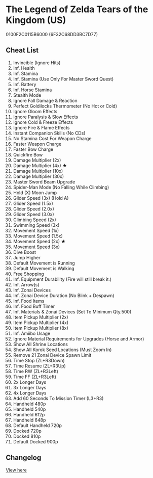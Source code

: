 # The Legend of Zelda Tears of the Kingdom (US)
0100F2C0115B6000 (6F32C68DD3BC7D77)

## Cheat List
1. Invincible (Ignore Hits)
1. Inf. Health
1. Inf. Stamina
1. Inf. Stamina (Use Only For Master Sword Quest)
1. Inf. Battery
1. Inf. Horse Stamina
1. Stealth Mode
1. Ignore Fall Damage & Reaction
1. Perfect Goldilocks Thermometer (No Hot or Cold)
1. Ignore Gloom Effects
1. Ignore Paralysis & Slow Effects
1. Ignore Cold & Freeze Effects
1. Ignore Fire & Flame Effects
1. Instant Companion Skills (No CDs)
1. No Stamina Cost For Weapon Charge
1. Faster Weapon Charge
1. Faster Bow Charge
1. Quickfire Bow
1. Damage Multiplier (2x)
1. Damage Multiplier (4x) ★
1. Damage Multiplier (10x)
1. Damage Multiplier (30x)
1. Master Sword Beam Upgrade
1. Spider-Man Mode (No Falling While Climbing)
1. Hold (X) Moon Jump
1. Glider Speed (3x) (Hold A)
1. Glider Speed (1.5x)
1. Glider Speed (2.0x)
1. Glider Speed (3.0x)
1. Climbing Speed (2x)
1. Swimming Speed (3x)
1. Movement Speed (1x)
1. Movement Speed (1.5x)
1. Movement Speed (2x) ★
1. Movement Speed (3x)
1. Dive Boost
1. Jump Higher
1. Default Movement is Running
1. Default Movement is Walking
1. Free Shopping
1. Inf. Equipment Durability (Fire will still break it.)
1. Inf. Arrow(s)
1. Inf. Zonai Devices
1. Inf. Zonai Device Duration (No Blink + Despawn)
1. Inf. Food Items
1. Inf. Food Buff Timer
1. Inf. Materials & Zonai Devices (Set To Minimum Qty.500)
1. Item Pickup Multiplier (2x)
1. Item Pickup Multiplier (4x)
1. Item Pickup Multiplier (8x)
1. Inf. Amiibo Usage
1. Ignore Material Requirements for Upgrades (Horse and Armor)
1. Show All Shrine Locations
1. Show All Korok Seed Locations (Must Zoom In)
1. Remove 21 Zonai Device Spawn Limit
1. Time Stop (ZL+R3Down)
1. Time Resume (ZL+R3Up)
1. Time RW (ZL+R3Left)
1. Time FF (ZL+R3Left)
1. 2x Longer Days
1. 3x Longer Days
1. 4x Longer Days
1. Add 60 Seconds To Mission Timer (L3+R3)
1. Handheld 480p
1. Handheld 540p
1. Handheld 612p
1. Handheld 648p
1. Default Handheld 720p
1. Docked 720p
1. Docked 810p
1. Default Docked 900p

## Changelog
[View here](./CHANGELOG.md)